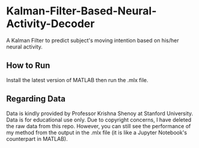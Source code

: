 # Kalman-Filter-Based-Neural-Activity-Decoder
A Kalman Filter to predict subject's moving intention based on his/her neural activity. 

## How to Run
Install the latest version of MATLAB then run the .mlx file.

## Regarding Data
Data is kindly provided by Professor Krishna Shenoy at Stanford University. Data is for educational use only. Due to copyright concerns, I have deleted the raw data from this repo. However, you can still see the performance of my method from the output in the .mlx file (it is like a Jupyter Notebook's counterpart in MATLAB).
